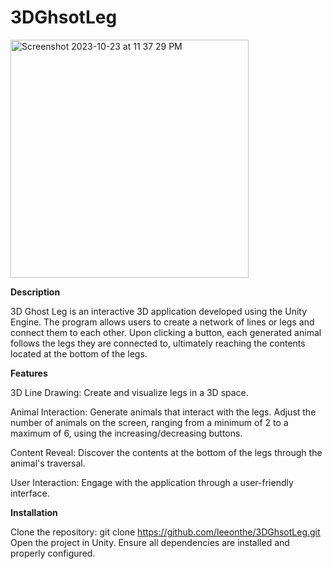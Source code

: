# 3DGhsotLeg
<img width="381" alt="Screenshot 2023-10-23 at 11 37 29 PM" src="https://github.com/leeonthe/3DGhsotLeg/assets/86170304/2b69a64d-1086-484d-a540-08fde51bd6df">

**Description**

3D Ghost Leg is an interactive 3D application developed using the Unity Engine. 
The program allows users to create a network of lines or legs and connect them to each other.
Upon clicking a button, each generated animal follows the legs they are connected to, ultimately reaching the contents located at the bottom of the legs.

**Features**

3D Line Drawing: Create and visualize legs in a 3D space.

Animal Interaction: Generate animals that interact with the legs. Adjust the number of animals on the screen, ranging from a minimum of 2 to a maximum of 6, using the increasing/decreasing buttons.

Content Reveal: Discover the contents at the bottom of the legs through the animal's traversal. 

User Interaction: Engage with the application through a user-friendly interface.

**Installation**

Clone the repository: git clone https://github.com/leeonthe/3DGhsotLeg.git
Open the project in Unity.
Ensure all dependencies are installed and properly configured.

